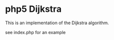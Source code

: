 php5 Dijkstra 
========================

This is an implementation of the Dijkstra algorithm.

see index.php for an example
